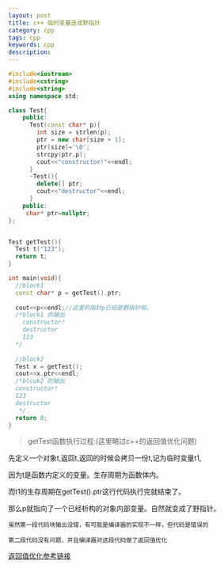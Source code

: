 ```yaml
---
layout: post
title: c++ 临时变量造成野指针
category: cpp
tags: cpp
keywords: cpp
description:
---
```


```cpp
#include<iostream>
#include<cstring>
#include<string>
using namespace std;

class Test{
    public:
      Test(const char* p){
        int size = strlen(p);
        ptr = new char[size + 1];
        ptr[size]='\0';
        strcpy(ptr,p);
        cout<<"constructor!"<<endl;
      }
      ~Test(){
        delete[] ptr;
        cout<<"destructor"<<endl;
      }
    public:
     char* ptr=nullptr;
};


Test getTest(){
  Test t("123");
  return t;
}

int main(void){
  //block1
  const char* p = getTest().ptr;
  
  cout<<p<<endl;//这里的指针p已经是野指针啦。
  /*block1 的输出
    constructor!
    destructor
    123
  */
 
  //block2
  Test x = getTest();
  cout<<x.ptr<<endl;
  /*blcok2 的输出
  constructor!
  123
  destructor
   */
  return 0;
}

```

>getTest函数执行过程:(这里略过c++的返回值优化问题)

先定义一个对象t,返回t,返回的时候会拷贝一份t,记为临时变量t1,

因为t是函数内定义的变量。生存周期为函数体内。

而t1的生存周期在getTest().ptr这行代码执行完就结束了。

那么p就指向了一个已经析构的对象内部变量。自然就变成了野指针。

`虽然第一段代码块输出没错，有可能是编译器的实现不一样，但代码是错误的`

`第二段代码没有问题，并且编译器对这段代码做了返回值优化`

[返回值优化参考链接](http://www.cnblogs.com/xkfz007/articles/2506022.html)
